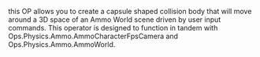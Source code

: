 this OP allows you to create a capsule shaped collision body that will move around a 3D space of an Ammo World scene driven by user input commands. 
This operator is designed to function in tandem with Ops.Physics.Ammo.AmmoCharacterFpsCamera and Ops.Physics.Ammo.AmmoWorld. 